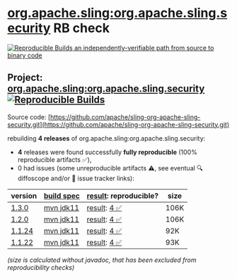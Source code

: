 [org.apache.sling:org.apache.sling.security](https://central.sonatype.com/artifact/org.apache.sling/org.apache.sling.security/versions) RB check
=======

[![Reproducible Builds](https://reproducible-builds.org/images/logos/rb.svg) an independently-verifiable path from source to binary code](https://reproducible-builds.org/)

## Project: [org.apache.sling:org.apache.sling.security](https://central.sonatype.com/artifact/org.apache.sling/org.apache.sling.security/versions) [![Reproducible Builds](https://img.shields.io/endpoint?url=https://raw.githubusercontent.com/jvm-repo-rebuild/reproducible-central/master/content/org/apache/sling/org.apache.sling.security/badge.json)](https://github.com/jvm-repo-rebuild/reproducible-central/blob/master/content/org/apache/sling/org.apache.sling.security/README.md)

Source code: [https://github.com/apache/sling-org-apache-sling-security.git](https://github.com/apache/sling-org-apache-sling-security.git)

rebuilding **4 releases** of org.apache.sling:org.apache.sling.security:
- **4** releases were found successfully **fully reproducible** (100% reproducible artifacts :white_check_mark:),
- 0 had issues (some unreproducible artifacts :warning:, see eventual :mag: diffoscope and/or :memo: issue tracker links):

| version | [build spec](/BUILDSPEC.md) | [result](https://reproducible-builds.org/docs/jvm/): reproducible? | size |
| -- | --------- | ------ | -- |
| [1.3.0](https://central.sonatype.com/artifact/org.apache.sling/org.apache.sling.security/1.3.0/pom) | [mvn jdk11](org.apache.sling.security-1.3.0.buildspec) | [result](org.apache.sling.security-1.3.0.buildinfo): [4 :white_check_mark: ](org.apache.sling.security-1.3.0.buildcompare) | 106K |
| [1.2.0](https://central.sonatype.com/artifact/org.apache.sling/org.apache.sling.security/1.2.0/pom) | [mvn jdk11](org.apache.sling.security-1.2.0.buildspec) | [result](org.apache.sling.security-1.2.0.buildinfo): [4 :white_check_mark: ](org.apache.sling.security-1.2.0.buildcompare) | 106K |
| [1.1.24](https://central.sonatype.com/artifact/org.apache.sling/org.apache.sling.security/1.1.24/pom) | [mvn jdk11](org.apache.sling.security-1.1.24.buildspec) | [result](org.apache.sling.security-1.1.24.buildinfo): [4 :white_check_mark: ](org.apache.sling.security-1.1.24.buildcompare) | 92K |
| [1.1.22](https://central.sonatype.com/artifact/org.apache.sling/org.apache.sling.security/1.1.22/pom) | [mvn jdk11](org.apache.sling.security-1.1.22.buildspec) | [result](org.apache.sling.security-1.1.22.buildinfo): [4 :white_check_mark: ](org.apache.sling.security-1.1.22.buildcompare) | 93K |

<i>(size is calculated without javadoc, that has been excluded from reproducibility checks)</i>
